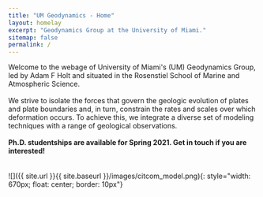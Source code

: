 ```yaml
---
title: "UM Geodynamics - Home"
layout: homelay
excerpt: "Geodynamics Group at the University of Miami."
sitemap: false
permalink: /
---
```


​​​​​​​Welcome to the webage of University of Miami's (UM) Geodynamics Group, led by Adam F Holt and situated in the Rosenstiel School of Marine and Atmospheric Science.
<br>
<br>
We strive to isolate the forces that govern the geologic evolution of plates and plate boundaries and, in turn, constrain the rates and scales over which deformation occurs. To achieve this, we integrate a diverse set of modeling techniques with a range of geological observations.
<br>
<br>
**Ph.D. studentships are available for Spring 2021. Get in touch if you are interested!**
​<br>
<br>
<br>
![]({{ site.url }}{{ site.baseurl }}/images/citcom_model.png){: style="width: 670px; float: center; border: 10px"}

